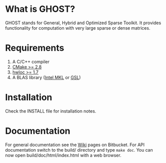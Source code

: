 What is GHOST?
==============

GHOST stands for General, Hybrid and Optimized Sparse Toolkit. It provides
functionality for computation with very large sparse or dense matrices.

Requirements
============

1. A C/C++ compiler
1. [CMake >= 2.8](http://www.cmake.org)
1. [hwloc >= 1.7](http://www.open-mpi.org/projects/hwloc)
1. A BLAS library ([Intel MKL](http://software.intel.com/en-us/intel-mkl) or [GSL](http://www.gnu.org/software/gsl/))

Installation
============

Check the INSTALL file for installation notes.

Documentation
=============

For general documentation see the [Wiki](https://bitbucket.org/essex/ghost/wiki) pages on Bitbucket.
For API documentation switch to the build/ directory and type `make doc`.
You can now open build/doc/html/index.html with a web browser.
